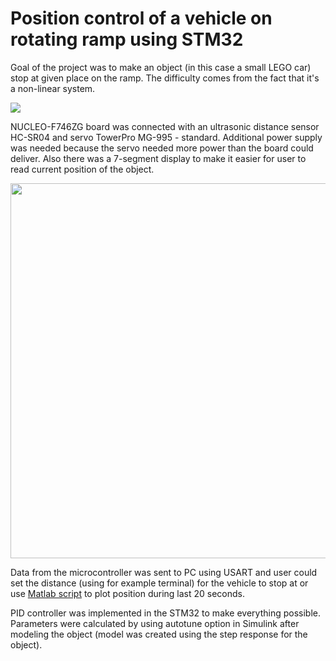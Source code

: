 # Position control of a vehicle on rotating ramp using STM32

Goal of the project was to make an object (in this case a small LEGO car) stop at given place on the ramp. The difficulty comes from the fact that it's a non-linear system.

<p allign="center">
  <img src="https://user-images.githubusercontent.com/46852756/222527190-8ba5d930-e3f3-4786-8603-3553c9b4a8ce.gif">
</p>

NUCLEO-F746ZG board was connected with an ultrasonic distance sensor HC-SR04 and servo TowerPro MG-995 - standard. Additional power supply was needed because the servo needed more power than the board could deliver. Also there was a 7-segment display to make it easier for user to read current position of the object.
<p align="center">
  <img src="https://user-images.githubusercontent.com/46852756/222533748-8fb6267a-45a4-4c68-bac4-7e24bc5ff598.png" height="600">
</p>

Data from the microcontroller was sent to PC using USART and user could set the distance (using for example terminal) for the vehicle to stop at or use [Matlab script](https://github.com/4MC4/Position-control-of-a-vehicle-on-a-ramp-using-STM32/blob/main/Real_time_measurement_and_plotting.m) to plot position during last 20 seconds.

PID controller was implemented in the STM32 to make everything possible. Parameters were calculated by using autotune option in Simulink after modeling the object (model was created using the step response for the object).
